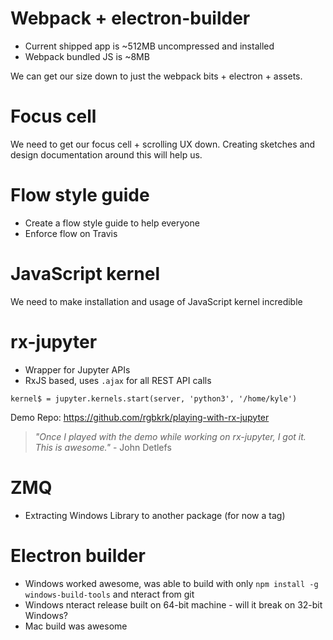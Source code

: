 # Webpack + electron-builder

* Current shipped app is ~512MB uncompressed and installed
* Webpack bundled JS is ~8MB

We can get our size down to just the webpack bits + electron + assets.

# Focus cell

We need to get our focus cell + scrolling UX down. Creating sketches and design documentation around this will help us.

# Flow style guide

* Create a flow style guide to help everyone
* Enforce flow on Travis

# JavaScript kernel

We need to make installation and usage of JavaScript kernel incredible

# rx-jupyter

* Wrapper for Jupyter APIs
* RxJS based, uses `.ajax` for all REST API calls

```
kernel$ = jupyter.kernels.start(server, 'python3', '/home/kyle')
```

Demo Repo: https://github.com/rgbkrk/playing-with-rx-jupyter

> _"Once I played with the demo while working on rx-jupyter, I got it. This is awesome."_ - John Detlefs

# ZMQ

* Extracting Windows Library to another package (for now a tag)

# Electron builder

* Windows worked awesome, was able to build with only `npm install -g windows-build-tools` and nteract from git
* Windows nteract release built on 64-bit machine - will it break on 32-bit Windows?
* Mac build was awesome







